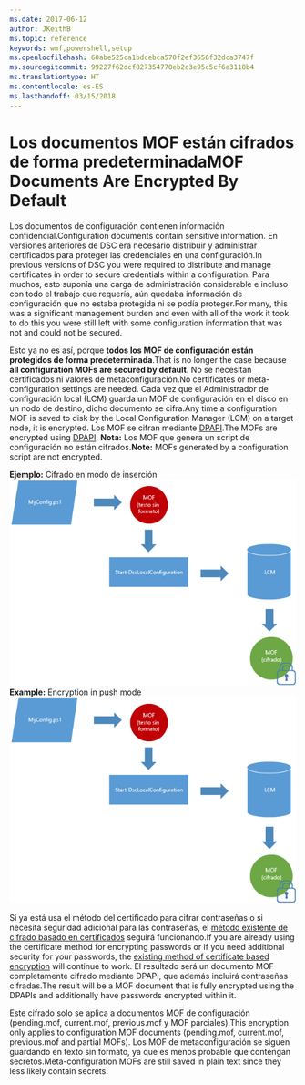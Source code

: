 ```yaml
---
ms.date: 2017-06-12
author: JKeithB
ms.topic: reference
keywords: wmf,powershell,setup
ms.openlocfilehash: 60abe525ca1bdcebca570f2ef3656f32dca3747f
ms.sourcegitcommit: 99227f62dcf827354770eb2c3e95c5cf6a3118b4
ms.translationtype: HT
ms.contentlocale: es-ES
ms.lasthandoff: 03/15/2018
---
```

# <a name="mof-documents-are-encrypted-by-default"></a><span data-ttu-id="924e3-102">Los documentos MOF están cifrados de forma predeterminada</span><span class="sxs-lookup"><span data-stu-id="924e3-102">MOF Documents Are Encrypted By Default</span></span>

<span data-ttu-id="924e3-103">Los documentos de configuración contienen información confidencial.</span><span class="sxs-lookup"><span data-stu-id="924e3-103">Configuration documents contain sensitive information.</span></span> <span data-ttu-id="924e3-104">En versiones anteriores de DSC era necesario distribuir y administrar certificados para proteger las credenciales en una configuración.</span><span class="sxs-lookup"><span data-stu-id="924e3-104">In previous versions of DSC you were required to distribute and manage certificates in order to secure credentials within a configuration.</span></span> <span data-ttu-id="924e3-105">Para muchos, esto suponía una carga de administración considerable e incluso con todo el trabajo que requería, aún quedaba información de configuración que no estaba protegida ni se podía proteger.</span><span class="sxs-lookup"><span data-stu-id="924e3-105">For many, this was a significant management burden and even with all of the work it took to do this you were still left with some configuration information that was not and could not be secured.</span></span> 

<span data-ttu-id="924e3-106">Esto ya no es así, porque **todos los MOF de configuración están protegidos de forma predeterminada**.</span><span class="sxs-lookup"><span data-stu-id="924e3-106">That is no longer the case because **all configuration MOFs are secured by default**.</span></span> <span data-ttu-id="924e3-107">No se necesitan certificados ni valores de metaconfiguración.</span><span class="sxs-lookup"><span data-stu-id="924e3-107">No certificates or meta-configuration settings are needed.</span></span> <span data-ttu-id="924e3-108">Cada vez que el Administrador de configuración local (LCM) guarda un MOF de configuración en el disco en un nodo de destino, dicho documento se cifra.</span><span class="sxs-lookup"><span data-stu-id="924e3-108">Any time a configuration MOF is saved to disk by the Local Configuration Manager (LCM) on a target node, it is encrypted.</span></span> <span data-ttu-id="924e3-109">Los MOF se cifran mediante [DPAPI](https://msdn.microsoft.com/library/ms995355.aspx).</span><span class="sxs-lookup"><span data-stu-id="924e3-109">The MOFs are encrypted using [DPAPI](https://msdn.microsoft.com/library/ms995355.aspx).</span></span> <span data-ttu-id="924e3-110">**Nota:** Los MOF que genera un script de configuración no están cifrados.</span><span class="sxs-lookup"><span data-stu-id="924e3-110">**Note:** MOFs generated by a configuration script are not encrypted.</span></span>

<span data-ttu-id="924e3-111">**Ejemplo:** Cifrado en modo de inserción ![Cifrado de MOF](../images/MOF_Encryption.jpg)</span><span class="sxs-lookup"><span data-stu-id="924e3-111">**Example:** Encryption in push mode ![MOF Encryption](../images/MOF_Encryption.jpg)</span></span>

<span data-ttu-id="924e3-112">Si ya está usa el método del certificado para cifrar contraseñas o si necesita seguridad adicional para las contraseñas, el [método existente de cifrado basado en certificados](https://msdn.microsoft.com/powershell/dsc/securemof) seguirá funcionando.</span><span class="sxs-lookup"><span data-stu-id="924e3-112">If you are already using the certificate method for encrypting passwords or if you need additional security for your passwords, the [existing method of certificate based encryption](https://msdn.microsoft.com/powershell/dsc/securemof) will continue to work.</span></span> <span data-ttu-id="924e3-113">El resultado será un documento MOF completamente cifrado mediante DPAPI, que además incluirá contraseñas cifradas.</span><span class="sxs-lookup"><span data-stu-id="924e3-113">The result will be a MOF document that is fully encrypted using the DPAPIs and additionally have passwords encrypted within it.</span></span>

<span data-ttu-id="924e3-114">Este cifrado solo se aplica a documentos MOF de configuración (pending.mof, current.mof, previous.mof y MOF parciales).</span><span class="sxs-lookup"><span data-stu-id="924e3-114">This encryption only applies to configuration MOF documents (pending.mof, current.mof, previous.mof and partial MOFs).</span></span> <span data-ttu-id="924e3-115">Los MOF de metaconfiguración se siguen guardando en texto sin formato, ya que es menos probable que contengan secretos.</span><span class="sxs-lookup"><span data-stu-id="924e3-115">Meta-configuration MOFs are still saved in plain text since they less likely contain secrets.</span></span>

